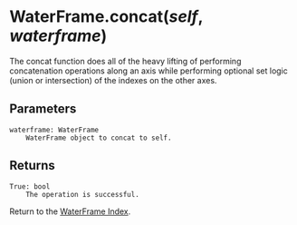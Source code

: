 # WaterFrame.concat(*self*, *waterframe*)

The concat function does all of the heavy lifting of performing concatenation operations along an axis while performing optional set logic (union or intersection) of the indexes on the other axes.

## Parameters

    waterframe: WaterFrame
        WaterFrame object to concat to self.

## Returns

    True: bool
        The operation is successful.

Return to the [WaterFrame Index](index_waterframe.md).
